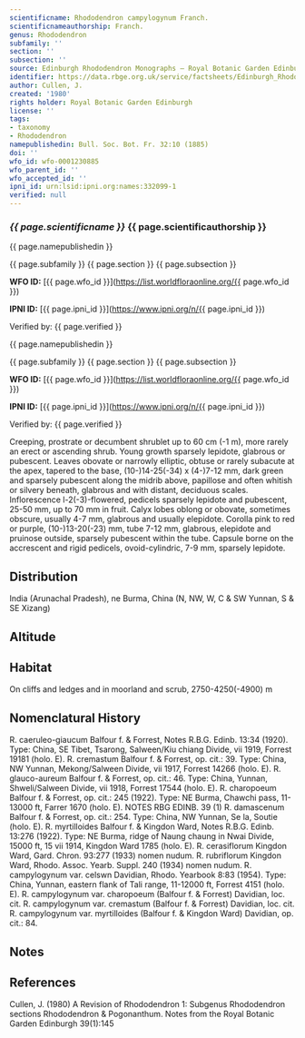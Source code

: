 ```yaml
---
scientificname: Rhododendron campylogynum Franch.
scientificnameauthorship: Franch.
genus: Rhododendron
subfamily: ''
section: ''
subsection: ''
source: Edinburgh Rhododendron Monographs – Royal Botanic Garden Edinburgh
identifier: https://data.rbge.org.uk/service/factsheets/Edinburgh_Rhododendron_Monographs.xhtml
author: Cullen, J.
created: '1980'
rights holder: Royal Botanic Garden Edinburgh
license: ''
tags:
- taxonomy
- Rhododendron
namepublishedin: Bull. Soc. Bot. Fr. 32:10 (1885)
doi: ''
wfo_id: wfo-0001230885
wfo_parent_id: ''
wfo_accepted_id: ''
ipni_id: urn:lsid:ipni.org:names:332099-1
verified: null
---
```

### _{{ page.scientificname }}_ {{ page.scientificauthorship }}
 {{ page.namepublishedin }}

{{ page.subfamily }} {{ page.section }} {{ page.subsection }}

**WFO ID:** [{{ page.wfo_id }}](https://list.worldfloraonline.org/{{ page.wfo_id }})

**IPNI ID:** [{{ page.ipni_id }}](https://www.ipni.org/n/{{ page.ipni_id }})

Verified by: {{ page.verified }}

 {{ page.namepublishedin }}

{{ page.subfamily }} {{ page.section }} {{ page.subsection }}

**WFO ID:** [{{ page.wfo_id }}](https://list.worldfloraonline.org/{{ page.wfo_id }})

**IPNI ID:** [{{ page.ipni_id }}](https://www.ipni.org/n/{{ page.ipni_id }})

Verified by: {{ page.verified }}



Creeping, prostrate or decumbent shrublet up to 60 cm (-1 m), more rarely an erect or ascending shrub. Young growth sparsely lepidote, glabrous or pubescent. Leaves obovate or narrowly elliptic, obtuse or rarely subacute at the apex, tapered to the base, (10-)14-25(-34) x (4-)7-12 mm, dark green and sparsely pubescent along the midrib above, papillose and often whitish or silvery beneath, glabrous and with distant, deciduous scales. Inflorescence l-2(-3)-flowered, pedicels sparsely lepidote and pubescent, 25-50 mm, up to 70 mm in fruit. Calyx lobes oblong or obovate, sometimes obscure, usually 4-7 mm, glabrous and usually elepidote. Corolla pink to red or purple, (10-)13-20(-23) mm, tube 7-12 mm, glabrous, elepidote and pruinose outside, sparsely pubescent within the tube. Capsule borne on the accrescent and rigid pedicels, ovoid-cylindric, 7-9 mm, sparsely lepidote.

## Distribution
India (Arunachal Pradesh), ne Burma, China (N, NW, W, C & SW Yunnan, S & SE Xizang)

## Altitude


## Habitat
On cliffs and ledges and in moorland and scrub, 2750-4250(-4900) m

## Nomenclatural History
R. caeruleo-giaucum Balfour f. & Forrest, Notes R.B.G. Edinb. 13:34 (1920). Type: China, SE Tibet, Tsarong, Salween/Kiu chiang Divide, vii 1919, Forrest 19181 (holo. E). R. cremastum Balfour f. & Forrest, op. cit.: 39. Type: China, NW Yunnan, Mekong/Salween Divide, vii 1917, Forrest 14266 (holo. E). R. glauco-aureum Balfour f. & Forrest, op. cit.: 46. Type: China, Yunnan, Shweli/Salween Divide, vii 1918, Forrest 17544 (holo. E). R. charopoeum Balfour f. & Forrest, op. cit.: 245 (1922). Type: NE Burma, Chawchi pass, 11-13000 ft, Farrer 1670 (holo. E). NOTES RBG EDINB. 39 (1) R. damascenum Balfour f. & Forrest, op. cit.: 254. Type: China, NW Yunnan, Se la, Soutie (holo. E). R. myrtilloides Balfour f. & Kingdon Ward, Notes R.B.G. Edinb. 13:276 (1922). Type: NE Burma, ridge of Naung chaung in Nwai Divide, 15000 ft, 15 vii 1914, Kingdon Ward 1785 (holo. E). R. cerasiflorum Kingdon Ward, Gard. Chron. 93:277 (1933) nomen nudum. R. rubriflorum Kingdon Ward, Rhodo. Assoc. Yearb. Suppl. 240 (1934) nomen nudum. R. campylogynum var. celswn Davidian, Rhodo. Yearbook 8:83 (1954). Type: China, Yunnan, eastern flank of Tali range, 11-12000 ft, Forrest 4151 (holo. E). R. campylogynum var. charopoeum (Balfour f. & Forrest) Davidian, loc. cit. R. campylogynum var. cremastum (Balfour f. & Forrest) Davidian, loc. cit. R. campylogynum var. myrtilloides (Balfour f. & Kingdon Ward) Davidian, op. cit.: 84.
                       
## Notes


## References

Cullen, J. (1980) A Revision of Rhododendron 1: Subgenus Rhododendron sections Rhododendron & Pogonanthum. Notes from the Royal Botanic Garden Edinburgh 39(1):145
